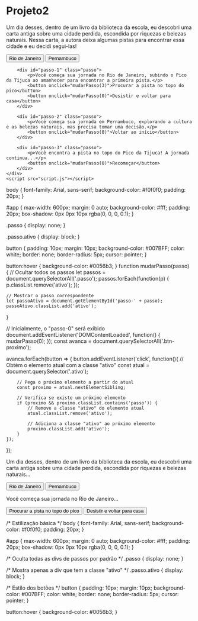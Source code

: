 # Projeto2<!DOCTYPE html>
<html lang="en">
<head>
    <meta charset="UTF-8">
    <meta name="viewport" content="width=device-width, initial-scale=1.0">
    <title>Cidade Perdida</title>
    <link rel="stylesheet" href="style.css">
</head>
<body>
    <div id="app">
        <div id="passo-0" class="passo ativo">
            <p>Um dia desses, dentro de um livro da biblioteca da escola, eu descobri uma carta antiga sobre uma cidade perdida, escondida por riquezas e belezas naturais. Nessa carta, a autora deixa algumas pistas para encontrar essa cidade e eu decidi segui-las!</p>
            <button onclick="mudarPasso(1)">Rio de Janeiro</button>
            <button onclick="mudarPasso(2)">Pernambuco</button>
        </div>

        <div id="passo-1" class="passo">
            <p>Você começa sua jornada no Rio de Janeiro, subindo o Pico da Tijuca ao amanhecer para encontrar a primeira pista.</p>
            <button onclick="mudarPasso(3)">Procurar a pista no topo do pico</button>
            <button onclick="mudarPasso(0)">Desistir e voltar para casa</button>
        </div>

        <div id="passo-2" class="passo">
            <p>Você começa sua jornada em Pernambuco, explorando a cultura e as belezas naturais, mas precisa tomar uma decisão.</p>
            <button onclick="mudarPasso(0)">Voltar ao início</button>
        </div>

        <div id="passo-3" class="passo">
            <p>Você encontra a pista no topo do Pico da Tijuca! A jornada continua...</p>
            <button onclick="mudarPasso(0)">Recomeçar</button>
        </div>
    </div>
    <script src="script.js"></script>
</body>
</html>
body {
    font-family: Arial, sans-serif;
    background-color: #f0f0f0;
    padding: 20px;
}

#app {
    max-width: 600px;
    margin: 0 auto;
    background-color: #fff;
    padding: 20px;
    box-shadow: 0px 0px 10px rgba(0, 0, 0, 0.1);
}

.passo {
    display: none;
}

.passo.ativo {
    display: block;
}

button {
    padding: 10px;
    margin: 10px;
    background-color: #007BFF;
    color: white;
    border: none;
    border-radius: 5px;
    cursor: pointer;
}

button:hover {
    background-color: #0056b3;
}
function mudarPasso(passo) {
    // Ocultar todos os passos
    let passos = document.querySelectorAll('.passo');
    passos.forEach(function(p) {
        p.classList.remove('ativo');
    });

    // Mostrar o passo correspondente
    let passoAtivo = document.getElementById('passo-' + passo);
    passoAtivo.classList.add('ativo');
}

// Inicialmente, o "passo-0" será exibido
document.addEventListener('DOMContentLoaded', function() {
    mudarPasso(0);
});
const avanca = document.querySelectorAll('.btn-proximo');

avanca.forEach(button => {
    button.addEventListener('click', function(){
        // Obtém o elemento atual com a classe "ativo"
        const atual = document.querySelector('.ativo');
        
        // Pega o próximo elemento a partir do atual
        const proximo = atual.nextElementSibling;

        // Verifica se existe um próximo elemento
        if (proximo && proximo.classList.contains('passo')) {
            // Remove a classe "ativo" do elemento atual
            atual.classList.remove('ativo');
            
            // Adiciona a classe "ativo" ao próximo elemento
            proximo.classList.add('ativo');
        }
    });
});
<div id="passo-0" class="passo ativo">
    <p>Um dia desses, dentro de um livro da biblioteca da escola, eu descobri uma carta antiga sobre uma cidade perdida, escondida por riquezas e belezas naturais...</p>
    <button class="btn-proximo">Rio de Janeiro</button>
    <button class="btn-proximo">Pernambuco</button>
</div>

<div id="passo-1" class="passo">
    <p>Você começa sua jornada no Rio de Janeiro...</p>
    <button class="btn-proximo">Procurar a pista no topo do pico</button>
    <button class="btn-proximo">Desistir e voltar para casa</button>
</div>

<!-- Continue com os outros passos -->
/* Estilização básica */
body {
    font-family: Arial, sans-serif;
    background-color: #f0f0f0;
    padding: 20px;
}

#app {
    max-width: 600px;
    margin: 0 auto;
    background-color: #fff;
    padding: 20px;
    box-shadow: 0px 0px 10px rgba(0, 0, 0, 0.1);
}

/* Oculta todas as divs de passos por padrão */
.passo {
    display: none;
}

/* Mostra apenas a div que tem a classe "ativo" */
.passo.ativo {
    display: block;
}

/* Estilo dos botões */
button {
    padding: 10px;
    margin: 10px;
    background-color: #007BFF;
    color: white;
    border: none;
    border-radius: 5px;
    cursor: pointer;
}

button:hover {
    background-color: #0056b3;
}
